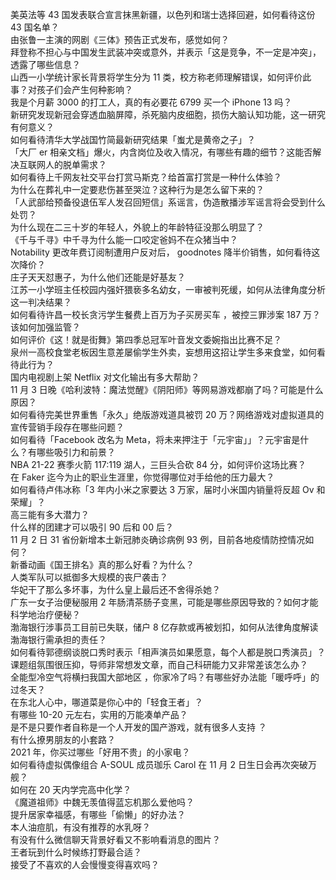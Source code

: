 美英法等 43 国发表联合宣言抹黑新疆，以色列和瑞士选择回避，如何看待这份 43 国名单？  
由张鲁一主演的网剧《三体》预告正式发布，感觉如何？  
拜登称不担心与中国发生武装冲突或意外，并表示「这是竞争，不一定是冲突」，透露了哪些信息？  
山西一小学统计家长背景将学生分为 11 类，校方称老师理解错误，如何评价此事？对孩子们会产生何种影响？  
我是个月薪 3000 的打工人，真的有必要花 6799 买一个 iPhone 13 吗？  
新研究发现新冠会穿透血脑屏障，杀死脑内皮细胞，损伤大脑认知功能，这一研究有何意义？  
如何看待清华大学战国竹简最新研究结果「蚩尤是黄帝之子」？  
「大厂 er 相亲文档」爆火，内含岗位及收入情况，有哪些有趣的细节？这能否解决互联网人的脱单需求？  
如何看待上千网友社交平台打赏马斯克？给首富打赏是一种什么体验？  
为什么在葬礼中一定要悲伤甚至哭泣？这种行为是怎么留下来的？  
「人武部给预备役退伍军人发召回短信」系谣言，伪造散播涉军谣言将会受到什么处罚？  
为什么现在二三十岁的年轻人，外貌上的年龄特征没那么明显了？  
《千与千寻》中千寻为什么能一口咬定爸妈不在众猪当中？  
Notability 更改年费订阅制遭用户反对后， goodnotes 降半价销售，如何看待这次降价？  
庄子天天怼惠子，为什么他们还能是好基友？  
江苏一小学班主任校园内强奸猥亵多名幼女，一审被判死缓，如何从法律角度分析这一判决结果？  
如何看待许昌一校长贪污学生餐费上百万为子买房买车 ，被控三罪涉案 187 万？该如何加强监管？  
如何评价《这！就是街舞》第四季总冠军叶音发文委婉指出比赛不足？  
泉州一高校食堂老板因生意差屡偷学生外卖，妄想用这招让学生多来食堂，如何看待此行为？  
国内电视剧上架 Netflix 对文化输出有多大帮助？  
11 月 3 日晚《哈利波特：魔法觉醒》《阴阳师》等网易游戏都崩了吗？可能是什么原因？  
如何看待完美世界重售「永久」绝版游戏道具被罚 20 万？网络游戏对虚拟道具的宣传营销手段存在哪些问题？  
如何看待「Facebook 改名为 Meta，将未来押注于「元宇宙」」？元宇宙是什么？有哪些吸引力和前景？  
NBA 21-22 赛季火箭 117:119 湖人，三巨头合砍 84 分，如何评价这场比赛？  
在 Faker 迄今为止的职业生涯里，你觉得哪位对手给他的压力最大？  
如何看待卢伟冰称「3 年内小米之家要达 3 万家，届时小米国内销量将反超 Ov 和荣耀」？  
高三能有多大潜力？  
什么样的团建才可以吸引 90 后和 00 后？  
11 月 2 日 31 省份新增本土新冠肺炎确诊病例 93 例，目前各地疫情防控情况如何？  
新番动画《国王排名》真的那么好看？为什么？  
人类军队可以抵御多大规模的丧尸袭击？  
华妃干了那么多坏事，为什么皇上最后还不舍得杀她？  
广东一女子治便秘服用 2 年肠清茶肠子变黑，可能是哪些原因导致的？如何才能科学地治疗便秘？  
渤海银行涉事员工目前已失联，储户 8 亿存款或再被划扣，如何从法律角度解读渤海银行需承担的责任？  
如何看待郭德纲谈脱口秀时表示「相声演员如果愿意，每个人都是脱口秀演员」？  
课题组氛围很压抑，导师非常想发文章，而自己科研能力又非常差该怎么办？  
全能型冷空气将横扫我国大部地区 ，你家冷了吗？有哪些好办法能「暖呼呼」的过冬天？  
在东北人心中，哪道菜是你心中的「轻食王者」？  
有哪些 10-20 元左右，实用的万能凑单产品？  
是不是只要作者自称是一个人开发的国产游戏，就有很多人支持 ？  
有什么撩男朋友的小套路？  
2021 年，你买过哪些「好用不贵」的小家电？  
如何看待虚拟偶像组合 A-SOUL 成员珈乐 Carol 在 11 月 2 日生日会再次突破万舰？  
如何在 20 天内学完高中化学？  
《魔道祖师》中魏无羡值得蓝忘机那么爱他吗？  
提升居家幸福感，有哪些「偷懒」的好办法？  
本人油痘肌，有没有推荐的水乳呀？  
有没有什么微信聊天背景好看又不影响看消息的图片？  
王者玩到什么时候练打野最合适？  
接受了不喜欢的人会慢慢变得喜欢吗？  

